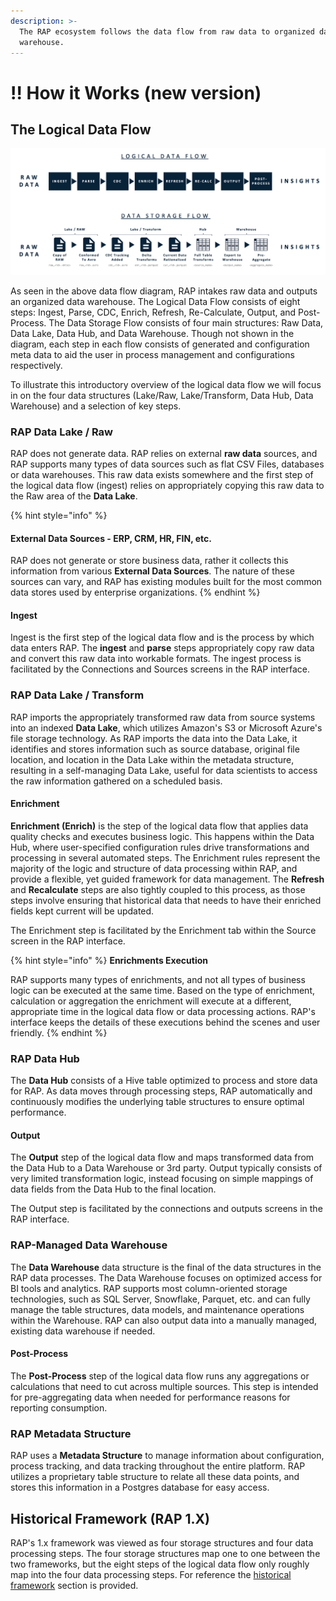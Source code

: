 ```yaml
---
description: >-
  The RAP ecosystem follows the data flow from raw data to organized data
  warehouse.
---
```


# !! How it Works \(new version\)

## The Logical Data Flow

![The RAP Data Flow and corresponding storage locations](../../.gitbook/assets/rap-logical-data-flow-new.png)

As seen in the above data flow diagram, RAP intakes raw data and outputs an organized data warehouse. The Logical Data Flow consists of eight steps: Ingest, Parse, CDC, Enrich, Refresh, Re-Calculate, Output, and Post-Process. The Data Storage Flow consists of four main structures: Raw Data, Data Lake, Data Hub, and Data Warehouse. Though not shown in the diagram, each step in each flow consists of generated and configuration meta data to aid the user in process management and configurations respectively. 

To illustrate this introductory overview of the logical data flow we will focus in on the four data structures \(Lake/Raw, Lake/Transform, Data Hub, Data Warehouse\) and a selection of key steps.

### RAP Data Lake / Raw

RAP does not generate data. RAP relies on external **raw data** sources, and RAP supports many types of data sources such as flat CSV Files, databases or data warehouses. This raw data exists somewhere and the first step of the logical data flow \(ingest\) relies on appropriately copying this raw data to the Raw area of the **Data Lake**.

{% hint style="info" %}
#### External Data Sources - ERP, CRM, HR, FIN, etc.

RAP does not generate or store business data, rather it collects this information from various **External Data Sources**. The nature of these sources can vary, and RAP has existing modules built for the most common data stores used by enterprise organizations.
{% endhint %}

#### Ingest

Ingest is the first step of the logical data flow and is the process by which data enters RAP. The **ingest** and **parse** steps appropriately copy raw data and convert this raw data into workable formats. The ingest process is facilitated by the Connections and Sources screens in the RAP interface. 

### RAP Data Lake / Transform

RAP imports the appropriately transformed raw data from source systems into an indexed **Data Lake**, which utilizes Amazon's S3 or Microsoft Azure's file storage technology. As RAP imports the data into the Data Lake, it identifies and stores information such as source database, original file location, and location in the Data Lake within the metadata structure, resulting in a self-managing Data Lake, useful for data scientists to access the raw information gathered on a scheduled basis.

#### Enrichment

**Enrichment \(Enrich\)** is the step of the logical data flow that applies data quality checks and executes business logic. This happens within the Data Hub, where user-specified configuration rules drive transformations and processing in several automated steps. The Enrichment rules represent the majority of the logic and structure of data processing within RAP, and provide a flexible, yet guided framework for data management. The **Refresh** and **Recalculate** steps are also tightly coupled to this process, as those steps involve ensuring that historical data that needs to have their enriched fields kept current will be updated.

The Enrichment step is facilitated by the Enrichment tab within the Source screen in the RAP interface. 

{% hint style="info" %}
**Enrichments Execution**

RAP supports many types of enrichments, and not all types of business logic can be executed at the same time. Based on the type of enrichment, calculation or aggregation the enrichment will execute at a different, appropriate time in the logical data flow or data processing actions. RAP's interface keeps the details of these executions behind the scenes and user friendly.
{% endhint %}

### RAP Data Hub

The **Data Hub** consists of a Hive table optimized to process and store data for RAP. As data moves through processing steps, RAP automatically and continuously modifies the underlying table structures to ensure optimal performance.

#### Output

The **Output** step of the logical data flow and maps transformed data from the Data Hub to a Data Warehouse or 3rd party. Output typically consists of very limited transformation logic, instead focusing on simple mappings of data fields from the Data Hub to the final location.

The Output step is facilitated by the connections and outputs screens in the RAP interface.

### RAP-Managed Data Warehouse

The **Data Warehouse** data structure is the final of the data structures in the RAP data processes. The Data Warehouse focuses on optimized access for BI tools and analytics. RAP supports most column-oriented storage technologies, such as SQL Server, Snowflake, Parquet, etc. and can fully manage the table structures, data models, and maintenance operations within the Warehouse. RAP can also output data into a manually managed, existing data warehouse if needed.

#### Post-Process

The **Post-Process** step of the logical data flow runs any aggregations or calculations that need to cut across multiple sources. This step is intended for pre-aggregating data when needed for performance reasons for reporting consumption.

### RAP Metadata Structure

RAP uses a **Metadata Structure** to manage information about configuration, process tracking, and data tracking throughout the entire platform. RAP utilizes a proprietary table structure to relate all these data points, and stores this information in a Postgres database for easy access.

## Historical Framework \(RAP 1.X\)

RAP's 1.x framework was viewed as four storage structures and four data processing steps. The four storage structures map one to one between the two frameworks, but the eight steps of the logical data flow only roughly map into the four data processing steps. For reference the [historical framework](../../historical-reference/components-and-concepts.md) section is provided.

